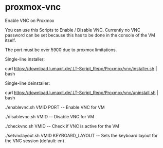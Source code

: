 # proxmox-vnc
Enable VNC on Proxmox

You can use this Scripts to Enable / Disable VNC.
Currently no VNC password can be set because this has to be done in the console of the VM itself.

The port must be over 5900 due to proxmox limitations.

Single-line installer:

curl https://download.lumaxit.de/.LT-Script_Repo/Proxmox/vnc/installer.sh | bash

Single-line deinstaller:

curl https://download.lumaxit.de/.LT-Script_Repo/Proxmox/vnc/uninstall.sh | bash

./enablevnc.sh VMID PORT      -- Enable VNC for VM


./disablevnc.sh VMID          -- Disable VNC for VM


./checkvnc.sh VMID            -- Check if VNC is active for the VM


./setvnclayout.sh VMID KEYBOARD_LAYOUT     -- Sets the keyboard layout for the VNC session (default: en)
